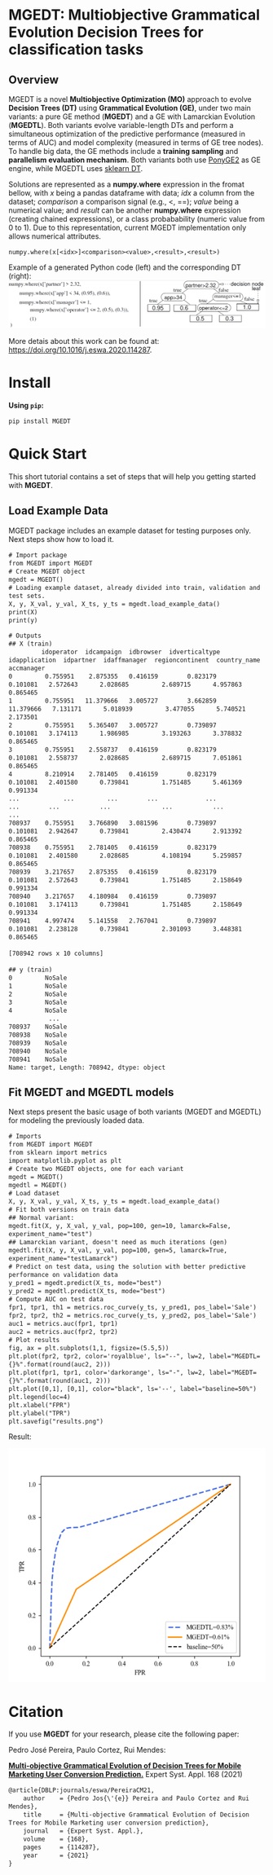 # **MGEDT**: Multiobjective Grammatical Evolution Decision Trees for classification tasks

## Overview

MGEDT is a novel **Multiobjective Optimization (MO)** approach to evolve **Decision Trees (DT)** using **Grammatical Evolution (GE)**, under two main variants: a pure GE method (**MGEDT**) and a GE with Lamarckian Evolution (**MGEDTL**).
Both variants evolve variable-length DTs and perform a simultaneous optimization of the predictive performance (measured in terms of AUC) and model complexity (measured in terms of GE tree nodes). To handle big data, the GE methods include a **training sampling** and **parallelism evaluation mechanism**.
Both variants both use [PonyGE2](https://github.com/PonyGE/PonyGE2) as GE engine, while MGEDTL uses [sklearn DT](https://scikit-learn.org/stable/modules/generated/sklearn.tree.DecisionTreeClassifier.html).


Solutions are represented as a **numpy.where** expression in the fromat bellow, with *x* being a pandas dataframe with data; *idx* a column from the dataset; *comparison* a comparison signal (e.g., <, ==); *value* being a numerical value; and *result* can be another **numpy.where** expression (creating chained expressions), or a class probabability (numeric value from 0 to 1).
Due to this representation, current MGEDT implementation only allows numerical attributes.

```python3
numpy.where(x[<idx>]<comparison><value>,<result>,<result>) 
```
Example of a generated Python code (left) and the corresponding DT (right):
![Example of a generated Python code (left) and the corresponding DT (right).](https://github.com/p-pereira/MGEDT/blob/dev/imgs/dt_code.png)

More detais about this work can be found at: https://doi.org/10.1016/j.eswa.2020.114287.

# Install

**Using `pip`:**

```bash
pip install MGEDT
```

# Quick Start

This short tutorial contains a set of steps that will help you getting started with **MGEDT**.

## Load Example Data

MGEDT package includes an example dataset for testing purposes only. Next steps show how to load it.

```python3
# Import package
from MGEDT import MGEDT
# Create MGEDT object
mgedt = MGEDT()
# Loading example dataset, already divided into train, validation and test sets.
X, y, X_val, y_val, X_ts, y_ts = mgedt.load_example_data()
print(X)
print(y)
```

```
# Outputs
## X (train)
         idoperator  idcampaign  idbrowser  idverticaltype  idapplication  idpartner  idaffmanager  regioncontinent  country_name  accmanager
0         0.755951    2.875355   0.416159        0.823179       0.101081   2.572643      2.028685         2.689715      4.957863    0.865465
1         0.755951   11.379666   3.005727        3.662859      11.379666   7.131171      5.018939         3.477055      5.740521    2.173501
2         0.755951    5.365407   3.005727        0.739897       0.101081   3.174113      1.986985         3.193263      3.378832    0.865465
3         0.755951    2.558737   0.416159        0.823179       0.101081   2.558737      2.028685         2.689715      7.051861    0.865465
4         8.210914    2.781405   0.416159        0.823179       0.101081   2.401580      0.739841         1.751485      5.461369    0.991334
...            ...         ...        ...             ...            ...        ...           ...              ...           ...         ...
708937    0.755951    3.766890   3.081596        0.739897       0.101081   2.942647      0.739841         2.430474      2.913392    0.865465
708938    0.755951    2.781405   0.416159        0.823179       0.101081   2.401580      2.028685         4.108194      5.259857    0.865465
708939    3.217657    2.875355   0.416159        0.823179       0.101081   2.572643      0.739841         1.751485      2.158649    0.991334
708940    3.217657    4.180984   0.416159        0.739897       0.101081   3.174113      0.739841         1.751485      2.158649    0.991334
708941    4.997474    5.141558   2.767041        0.739897       0.101081   2.238128      0.739841         2.301093      3.448381    0.865465

[708942 rows x 10 columns]

## y (train)
0         NoSale
1         NoSale
2         NoSale
3         NoSale
4         NoSale
           ...
708937    NoSale
708938    NoSale
708939    NoSale
708940    NoSale
708941    NoSale
Name: target, Length: 708942, dtype: object
```

## Fit MGEDT and MGEDTL models

Next steps present the basic usage of both variants (MGEDT and MGEDTL) for modeling the previously loaded data.

```python3
# Imports
from MGEDT import MGEDT
from sklearn import metrics
import matplotlib.pyplot as plt
# Create two MGEDT objects, one for each variant
mgedt = MGEDT()
mgedtl = MGEDT()
# Load dataset
X, y, X_val, y_val, X_ts, y_ts = mgedt.load_example_data()
# Fit both versions on train data
## Normal variant:
mgedt.fit(X, y, X_val, y_val, pop=100, gen=10, lamarck=False, experiment_name="test")
## Lamarckian variant, doesn't need as much iterations (gen)
mgedtl.fit(X, y, X_val, y_val, pop=100, gen=5, lamarck=True, experiment_name="testLamarck")
# Predict on test data, using the solution with better predictive performance on validation data
y_pred1 = mgedt.predict(X_ts, mode="best")
y_pred2 = mgedtl.predict(X_ts, mode="best")
# Compute AUC on test data
fpr1, tpr1, th1 = metrics.roc_curve(y_ts, y_pred1, pos_label='Sale')
fpr2, tpr2, th2 = metrics.roc_curve(y_ts, y_pred2, pos_label='Sale')
auc1 = metrics.auc(fpr1, tpr1)
auc2 = metrics.auc(fpr2, tpr2)
# Plot results
fig, ax = plt.subplots(1,1, figsize=(5.5,5))
plt.plot(fpr2, tpr2, color='royalblue', ls="--", lw=2, label="MGEDTL={}%".format(round(auc2, 2)))
plt.plot(fpr1, tpr1, color='darkorange', ls="-", lw=2, label="MGEDT={}%".format(round(auc1, 2)))
plt.plot([0,1], [0,1], color="black", ls='--', label="baseline=50%")
plt.legend(loc=4)
plt.xlabel("FPR")
plt.ylabel("TPR")
plt.savefig("results.png")

```
Result:

![Results.](https://github.com/p-pereira/MGEDT/blob/dev/imgs/results.png)



# Citation

If you use **MGEDT** for your research, please cite the following paper:

Pedro José Pereira, Paulo Cortez, Rui Mendes:

[**Multi-objective Grammatical Evolution of Decision Trees for Mobile Marketing User Conversion Prediction.**](https://doi.org/10.1016/j.eswa.2020.114287) Expert Syst. Appl. 168 (2021)


```
@article{DBLP:journals/eswa/PereiraCM21,
	author    = {Pedro Jos{\'{e}} Pereira and Paulo Cortez and Rui Mendes},
	title     = {Multi-objective Grammatical Evolution of Decision Trees for Mobile Marketing user conversion prediction},
	journal   = {Expert Syst. Appl.},
	volume    = {168},
	pages     = {114287},
	year      = {2021}
}
```
